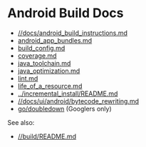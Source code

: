 # Android Build Docs

* [//docs/android_build_instructions.md](/docs/android_build_instructions.md)
* [android_app_bundles.md](android_app_bundles.md)
* [build_config.md](build_config.md)
* [coverage.md](coverage.md)
* [java_toolchain.md](java_toolchain.md)
* [java_optimization.md](java_optimization.md)
* [lint.md](lint.md)
* [life_of_a_resource.md](life_of_a_resource.md)
* [../incremental_install/README.md](../incremental_install/README.md)
* [//docs/ui/android/bytecode_rewriting.md](/docs/ui/android/bytecode_rewriting.md)
* [go/doubledown](https://goto.google.com/doubledown) (Googlers only)

See also:
* [//build/README.md](../../README.md)
